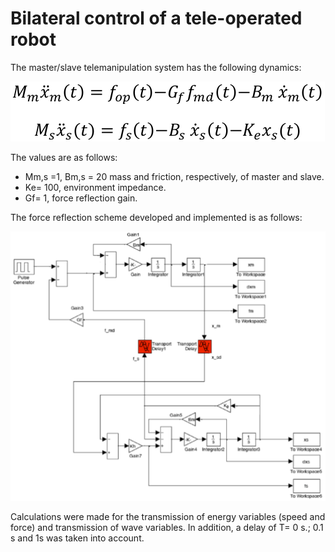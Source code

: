 # Bilateral control of a tele-operated robot

The master/slave telemanipulation system has the following dynamics:

![Image description](img/bilateral-control-dynamics.png)

The values are as follows:

* Mm,s =1, Bm,s = 20 mass and friction, respectively, of master and slave.
* Ke= 100, environment impedance.
* Gf= 1, force reflection gain.

The force reflection scheme developed and implemented is as follows:

![Image description](img/bilateral-control.png)

Calculations were made for the transmission of energy variables (speed and force) and transmission of wave variables. In addition, a delay of T= 0 s.; 0.1 s and 1s was taken into account.
